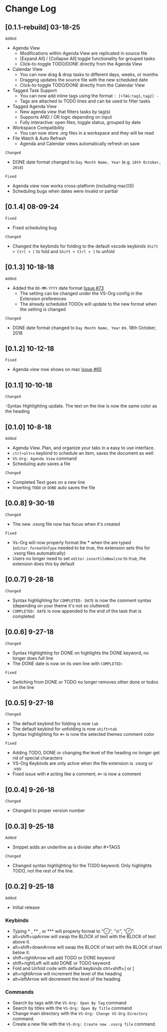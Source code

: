 # Change Log



## [0.1.1-rebuild] 03-18-25

`Added`

- Agenda View
  - Modifications within Agenda View are replicated in source file
  - [Expand All] / [Collapse All] toggle functionality for grouped tasks
  - Click-to-toggle TODO/DONE directly from the Agenda View
- Calendar View
  - You can now drag & drop tasks to different days, weeks, or months
  - Dragging updates the source file with the new scheduled date
  - Click-to-toggle TODO/DONE directly from the Calendar View
- Tagged Task Support
  - You can now add inline tags using the format `: [+TAG:tag1,tag2] -`
  - Tags are attached to TODO lines and can be used to filter tasks
- Tagged Agenda View
  - New agenda view that filters tasks by tag(s)
  - Supports AND / OR logic depending on input
  - Fully interactive: open files, toggle status, grouped by date
- Workspace Compatibility
  - You can now store .org files in a workspace and they will be read
- File Watch & Auto Refresh
  - Agenda and Calendar views automatically refresh on save

`Changed`

- DONE date format changed to `Day Month Name, Year` (e.g. `18th October, 2018`)

`Fixed`

- Agenda view now works cross-platform (including macOS)
- Scheduling bugs when dates were invalid or partial


## [0.1.4] 08-09-24

`Fixed`

- Fixed scheduling bug

`Changed`

- Changed the keybinds for folding to the default vscode keybinds ```Shift + Ctrl + [``` to fold and ```Shift + Ctrl + ]``` to unfold


## [0.1.3] 10-18-18

`Added`

- Added the `DD-MM-YYYY` date format [Issue #73](https://github.com/robaboyd/vs-org/issues/73)
  - The setting can be changed under the VS-Org config in the Extension preferences
  - The already scheduled TODOs will update to the new format when the setting is changed

`Changed`

- DONE date format changed to `Day Month Name, Year` ex. 18th October, 2018

## [0.1.2] 10-12-18

`Fixed`

- Agenda view now shows on mac [Issue #65](https://github.com/robaboyd/vs-org/issues/65)

## [0.1.1] 10-10-18

`Changed`

-Syntax Highlighting update. The text on the line is now the same color as the heading

## [0.1.0] 10-8-18

`Added`

- Agenda View. Plan, and organize your taks in a easy to use interface.
- `ctrl+alt+s` keybind to schedule an item, saves the document as well
- `VS-Org: Agenda View` command
- Scheduling auto saves a file

`Changed`

- Completed Text goes on a new line
- Inserting `TODO` or `DONE` auto saves the file

## [0.0.8] 9-30-18

`Changed`

- The new .vsorg file now has focus when it's created

`Fixed`

- Vs-Org will now properly format the \* when the are typed (`editor.formatOnType` needed to be true, the extension sets this for .vsorg files automatically)
- Users no longer need to set `editor.inserFileNewline` to true, the extension does this by default

## [0.0.7] 9-28-18

`Changed`

- Syntax highlighting for `COMPLETED: DATE` is now the comment syntax (depending on your theme it's not so cluttered)
- `COMPLETED: DATE` is now appended to the end of the task that is completed

## [0.0.6] 9-27-18

`Changed`

- Syntax Highlighting for DONE on highlights the DONE keyword, no longer does full line
- The DONE date is now on its own line with `COMPLETED:`

`Fixed`

- Switching from DONE or TODO no longer removes other done or todos on the line

## [0.0.5] 9-27-18

`Changed`

- The default keybind for folding is now `tab`
- The default keybind for unfolding is now `shift+tab`
- Syntax highlighting for `#+` is now the selected themes comment color

`Fixed`

- Adding TODO, DONE or changing the level of the heading no longer get rid of special characters
- VS-Org Keybinds are only active when the file extension is .vsorg or .vso
- Fixed issue with `#` acting like a comment, `#+` is now a comment

## [0.0.4] 9-26-18

`Changed`

- Changed to proper version number

## [0.0.3] 9-25-18

`Added`

- Snippet adds an underline as a divider after #+TAGS

`Changed`

- Changed syntax highlighting for the TODO keyword. Only highlights TODO, not the rest of the line.

## [0.0.2] 9-25-18

`Added`

- Initial release

### Keybinds

- Typing \* , ** , or \*** will properly format to "⊖", "⊙", "⊘".
- alt+shift+upArrow will swap the BLOCK of text with the BLOCK of text above it.
- alt+shift+downArrow will swap the BLOCK of text with the BLOCK of text below it.
- shift+rightArrow will add TODO or DONE keyword
- shift+rightLeft will add DONE or TODO keyword
- Fold and Unfold code with default keybinds ctrl+shift+] or [
- alt+rightArrow will increment the level of the heading
- alt+leftArrow will decrement the level of the heading

### Commands

- Search by tags with the `VS-Org: Open By Tag` command
- Search by titles with the `VS-Org: Open By Title` command
- Change main directory with the `VS-Org: Change VS-Org Directory` command.
- Create a new file with the `VS-Org: Create new .vsorg file` command.
